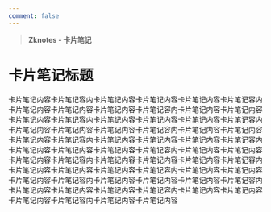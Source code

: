 ```yaml
---
comment: false
---
```


> **Zknotes - 卡片笔记**

# 卡片笔记标题
卡片笔记内容卡片笔记容内卡片笔记内容卡片笔记内容卡片笔记内容卡片笔记容内卡片笔记内容卡片笔记内容卡片笔记内容卡片笔记容内卡片笔记内容卡片笔记内容卡片笔记内容卡片笔记容内卡片笔记内容卡片笔记内容卡片笔记内容卡片笔记容内卡片笔记内容卡片笔记内容卡片笔记内容卡片笔记容内卡片笔记内容卡片笔记内容卡片笔记内容卡片笔记容内卡片笔记内容卡片笔记内容卡片笔记内容卡片笔记容内卡片笔记内容卡片笔记内容卡片笔记内容卡片笔记容内卡片笔记内容卡片笔记内容卡片笔记内容卡片笔记容内卡片笔记内容卡片笔记内容卡片笔记内容卡片笔记容内卡片笔记内容卡片笔记内容卡片笔记内容卡片笔记容内卡片笔记内容卡片笔记内容卡片笔记内容卡片笔记容内卡片笔记内容卡片笔记内容卡片笔记内容卡片笔记容内卡片笔记内容卡片笔记内容卡片笔记内容卡片笔记容内卡片笔记内容卡片笔记内容卡片笔记内容卡片笔记容内卡片笔记内容卡片笔记内容
